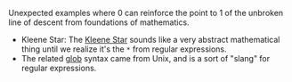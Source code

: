 Unexpected examples where 0 can reinforce the point to 1 of the unbroken line of descent from foundations of mathematics.

- Kleene Star: The [Kleene Star](https://en.wikipedia.org/wiki/Kleene_star) sounds like a very abstract mathematical thing until we realize it's the `*` from regular expressions.
- The related [glob](https://en.wikipedia.org/wiki/Glob_(programming)) syntax came from Unix, and is a sort of "slang" for regular expressions.